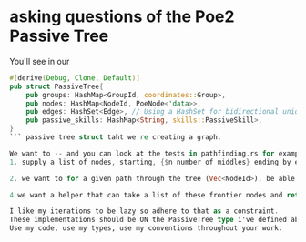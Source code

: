 # asking questions of the Poe2 Passive Tree

You'll see in our

```rust
#[derive(Debug, Clone, Default)]
pub struct PassiveTree{
    pub groups: HashMap<GroupId, coordinates::Group>,
    pub nodes: HashMap<NodeId, PoeNode<'data>>,
    pub edges: HashSet<Edge>, // Using a HashSet for bidirectional uniqueness
    pub passive_skills: HashMap<String, skills::PassiveSkill>,
}
``` passive tree struct taht we're creating a graph.

We want to -- and you can look at the tests in pathfinding.rs for examples on what we already have:
1. supply a list of nodes, starting, {$n number of middles} ending by either .name (fuzzy matching), or node_id and create paths that connect them all.

2. we want to for a given path through the tree (Vec<NodeId>), be able to say what are all the _endings_ of the branches, and we want a method that is called frontier nodes, which will achieve this for us, we'll define the concept of a frontier node as a node that has inactive neighbours.

4 we want a helper that can take a list of these frontier nodes and return all the node_id and .stats fields for them.

I like my iterations to be lazy so adhere to that as a constraint.
These implementations should be ON the PassiveTree type i've defined above.
Use my code, use my types, use my conventions throughout your work.
